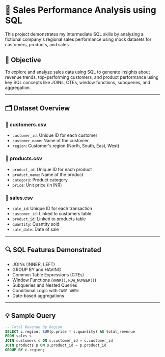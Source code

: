 # 🧾 Sales Performance Analysis using SQL

This project demonstrates my intermediate SQL skills by analyzing a fictional company's regional sales performance using mock datasets for customers, products, and sales.

## 🎯 Objective

To explore and analyze sales data using SQL to generate insights about revenue trends, top-performing customers, and product performance using key SQL concepts like JOINs, CTEs, window functions, subqueries, and aggregation.

---

## 🗂️ Dataset Overview

### 📁 customers.csv
- `customer_id`: Unique ID for each customer
- `customer_name`: Name of the customer
- `region`: Customer's region (North, South, East, West)

### 📁 products.csv
- `product_id`: Unique ID for each product
- `product_name`: Name of the product
- `category`: Product category
- `price`: Unit price (in INR)

### 📁 sales.csv
- `sale_id`: Unique ID for each transaction
- `customer_id`: Linked to customers table
- `product_id`: Linked to products table
- `quantity`: Quantity sold
- `sale_date`: Date of sale

---

## 🔍 SQL Features Demonstrated

- JOINs (INNER, LEFT)
- GROUP BY and HAVING
- Common Table Expressions (CTEs)
- Window Functions (`RANK()`, `ROW_NUMBER()`)
- Subqueries and Nested Queries
- Conditional Logic with `CASE WHEN`
- Date-based aggregations

---

## 💡 Sample Query

```sql
-- Total Revenue by Region
SELECT c.region, SUM(p.price * s.quantity) AS total_revenue
FROM sales s
JOIN customers c ON s.customer_id = c.customer_id
JOIN products p ON s.product_id = p.product_id
GROUP BY c.region;
